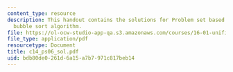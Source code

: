 ```yaml
---
content_type: resource
description: This handout contains the solutions for Problem set based on arrays and
  bubble sort algorithm.
file: https://ol-ocw-studio-app-qa.s3.amazonaws.com/courses/16-01-unified-engineering-i-ii-iii-iv-fall-2005-spring-2006/bdb80de0261d6a15a7b7971c817beb14_c14_ps06_sol.pdf
file_type: application/pdf
resourcetype: Document
title: c14_ps06_sol.pdf
uid: bdb80de0-261d-6a15-a7b7-971c817beb14
---
```


